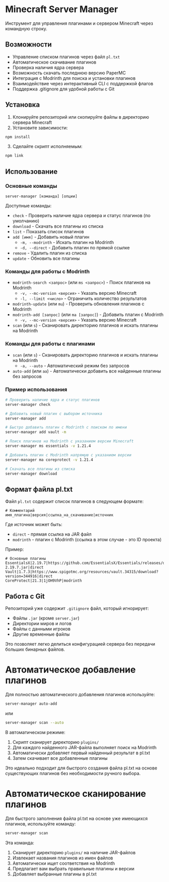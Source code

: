 # Minecraft Server Manager

Инструмент для управления плагинами и сервером Minecraft через командную строку.

## Возможности

- Управление списком плагинов через файл `pl.txt`
- Автоматическое скачивание плагинов
- Проверка наличия ядра сервера
- Возможность скачать последнюю версию PaperMC
- Интеграция с Modrinth для поиска и установки плагинов
- Взаимодействие через интерактивный CLI с поддержкой флагов
- Поддержка .gitignore для удобной работы с Git

## Установка

1. Клонируйте репозиторий или скопируйте файлы в директорию сервера Minecraft
2. Установите зависимости:

```bash
npm install
```

3. Сделайте скрипт исполняемым:

```bash
npm link
```

## Использование

### Основные команды

```
server-manager [команда] [опции]
```

Доступные команды:

- `check` - Проверить наличие ядра сервера и статус плагинов (по умолчанию)
- `download` - Скачать все плагины из списка
- `list` - Показать список плагинов
- `add [имя]` - Добавить новый плагин
  - `-m, --modrinth` - Искать плагин на Modrinth
  - `-d, --direct` - Добавить плагин по прямой ссылке
- `remove` - Удалить плагин из списка
- `update` - Обновить все плагины

### Команды для работы с Modrinth

- `modrinth-search <запрос>` (или `ms <запрос>`) - Поиск плагинов на Modrinth
  - `-v, --mc-version <версия>` - Указать версию Minecraft
  - `-l, --limit <число>` - Ограничить количество результатов
- `modrinth-update` (или `mu`) - Проверить обновления плагинов с Modrinth
- `modrinth-add [запрос]` (или `ma [запрос]`) - Добавить плагин с Modrinth
  - `-v, --mc-version <версия>` - Указать версию Minecraft
- `scan` (или `s`) - Сканировать директорию плагинов и искать плагины на Modrinth

### Команды для работы с плагинами

- `scan` (или `s`) - Сканировать директорию плагинов и искать плагины на Modrinth
  - `-a, --auto` - Автоматический режим без запросов
- `auto-add` (или `aa`) - Автоматически добавить все найденные плагины без запросов

### Пример использования

```bash
# Проверить наличие ядра и статус плагинов
server-manager check

# Добавить новый плагин с выбором источника
server-manager add

# Быстро добавить плагин с Modrinth с поиском по имени
server-manager add vault -m

# Поиск плагинов на Modrinth с указанием версии Minecraft
server-manager ms essentials -v 1.21.4

# Добавить плагин с Modrinth напрямую с указанием версии
server-manager ma coreprotect -v 1.21.4

# Скачать все плагины из списка
server-manager download
```

## Формат файла pl.txt

Файл `pl.txt` содержит список плагинов в следующем формате:

```
# Комментарий
имя_плагина|версия|ссылка_на_скачивание|источник
```

Где источник может быть:
- `direct` - прямая ссылка на JAR файл
- `modrinth` - плагин с Modrinth (ссылка в этом случае - это ID проекта)

Пример:

```
# Основные плагины
EssentialsX|2.19.7|https://github.com/EssentialsX/Essentials/releases/download/2.19.7/EssentialsX-2.19.7.jar|direct
Vault|1.7.3|https://www.spigotmc.org/resources/vault.34315/download?version=344916|direct
CoreProtect|21.3|1jOH9VhP|modrinth
```

## Работа с Git

Репозиторий уже содержит `.gitignore` файл, который игнорирует:
- Файлы `.jar` (кроме `server.jar`)
- Директории миров и логов
- Файлы с данными игроков
- Другие временные файлы

Это позволяет легко делиться конфигурацией сервера без передачи больших бинарных файлов.

# Автоматическое добавление плагинов

Для полностью автоматического добавления плагинов используйте:

```bash
server-manager auto-add
```

или

```bash
server-manager scan --auto
```

В автоматическом режиме:
1. Скрипт сканирует директорию `plugins/`
2. Для каждого найденного JAR-файла выполняет поиск на Modrinth
3. Автоматически добавляет первый найденный результат в pl.txt
4. Затем скачивает все добавленные плагины

Это идеально подходит для быстрого создания файла pl.txt на основе существующих плагинов без необходимости ручного выбора.

# Автоматическое сканирование плагинов

Для быстрого заполнения файла pl.txt на основе уже имеющихся плагинов, используйте команду:

```bash
server-manager scan
```

Эта команда:
1. Сканирует директорию `plugins/` на наличие JAR-файлов
2. Извлекает названия плагинов из имен файлов
3. Автоматически ищет соответствия на Modrinth
4. Предлагает вам выбрать правильные плагины и версии
5. Добавляет выбранные плагины в pl.txt 